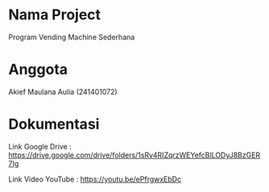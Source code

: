 # Nama Project
Program Vending Machine Sederhana

# Anggota 
Akief Maulana Aulia (241401072)

# Dokumentasi
Link Google Drive  : https://drive.google.com/drive/folders/1sRv4RIZqrzWEYefcBlLODyJ8BzGER7Ig


Link Video YouTube : https://youtu.be/ePfrgwxEbDc
